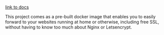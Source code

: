 [link to docs](https://github.com/NginxProxyManager/nginx-proxy-manager)

This project comes as a pre-built docker image that enables you to easily forward to your websites running at home or otherwise, including free SSL, without having to know too much about Nginx or Letsencrypt.
